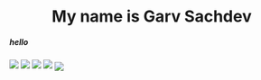 <h1 align="center">My name is Garv Sachdev</h1>
<h5 align="centre">hello</h5>

<img src="https://img.shields.io/badge/need-sleep-blue">
<img src="https://img.shields.io/badge/shinzou%20-sasageyo-brightgreen">

<img src="https://github-readme-stats.vercel.app/api?username=gavkujo&hide=prs,issues,contribs&show_icons=true&theme=radical">
<img src="https://github-readme-stats.vercel.app/api/top-langs/?username=gavkujo&theme=radical&layout=compact"/>
<img align="center" src="https://activity-graph.herokuapp.com/graph?username=gavkujo&theme=radical&hide_border=true&bg_color=110121"/>
